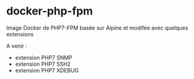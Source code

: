 # docker-php-fpm

Image Docker de PHP7-FPM basée sur Alpine et modifée avec quelques extensions

A venir :
  - extension PHP7 SNMP
  - extension PHP7 SSH2
  - extension PHP7 XDEBUG

